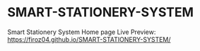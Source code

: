 # SMART-STATIONERY-SYSTEM
Smart Stationery System Home page
Live Preview:
https://firoz04.github.io/SMART-STATIONERY-SYSTEM/
